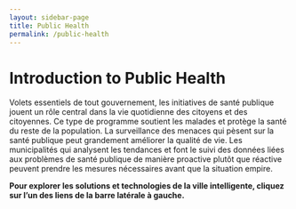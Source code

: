 ```yaml
---
layout: sidebar-page
title: Public Health
permalink: /public-health
---
```


# Introduction to Public Health

Volets essentiels de tout gouvernement, les initiatives de santé publique jouent un rôle central dans la vie quotidienne des citoyens et des citoyennes. Ce type de programme soutient les malades et protège la santé du reste de la population. La surveillance des menaces qui pèsent sur la santé publique peut grandement améliorer la qualité de vie. Les municipalités qui analysent les tendances et font le suivi des données liées aux problèmes de santé publique de manière proactive plutôt que réactive peuvent prendre les mesures nécessaires avant que la situation empire.

**Pour explorer les solutions et technologies de la ville intelligente, cliquez sur l’un des liens de la barre latérale à gauche.**

